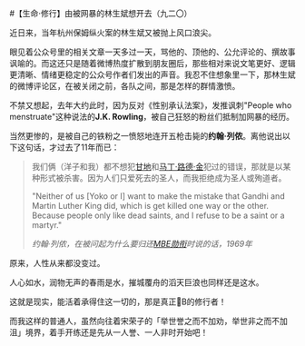 #【生命⋅修行】由被网暴的林生斌想开去（九二〇）

近日来，当年杭州保姆纵火案的林生斌又被抛上风口浪尖。

眼见着公众号里的相关文章一天多过一天，骂他的、顶他的、公允评论的、撰故事讽喻的。而这还只是随着微博热度扩散到朋友圈后，那些相对来说文笔更好、逻辑更清晰、情绪更稳定的公众号作者们发出的声音。我忍不住想象里一下，那林生斌的微博评论区，在被关闭之前，各队之间，那是怎样的群情激愤。

不禁又想起，去年大约此时，因为反对《性别承认法案》，发推讽刺"People who menstruate"这种说法的**J.K. Rowling**，被自己狂怒的粉丝们抵制加网暴的经历。

当然更惨的，是被自己的铁粉之一愤怒地连开五枪击毙的**约翰·列侬**。离他说出以下这句话，才过去了11年而已：

> 我们俩（洋子和我）都不想犯[甘地](https://zh.wikipedia.org/wiki/甘地)和[马丁·路德·金](https://zh.wikipedia.org/wiki/马丁·路德·金)犯过的错误，那就是以某种形式被杀害。因为人们只爱死去的圣人，而我拒绝成为圣人或殉道者。
>
> "Neither of us [Yoko or I] want to make the mistake that Gandhi and Martin Luther King did, which is get killed one way or the other. Because people only like dead saints, and I refuse to be a saint or a martyr."
>
> *约翰·列侬，在被问起为什么要归还[MBE勋衔](https://zh.wikipedia.org/wiki/MBE)时说的话，1969年*

原来，人性从来都没变过。

人心如水，润物无声的春雨是水，摧城覆舟的滔天巨浪也同样还是这水。

这就是现实，能活着承得住这一切的，那是真正🐂B的修行者！

而我这样的普通人，虽然向往着宋荣子的「举世誉之而不加劝，举世非之而不加沮」境界，着手开练还是先从一人誉、一人非时开始吧！